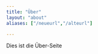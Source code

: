 ```yaml
---
title: "Über"
layout: "about"
aliases: ["/neueurl","/alteurl"]

---
```


Dies ist die Über-Seite